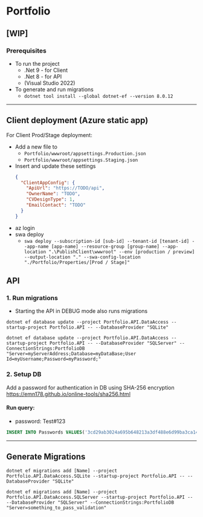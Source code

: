 # Portfolio

## [WIP]

### Prerequisites
- To run the project
  - .Net 9 - for Client
  - .Net 8 - for API
  - (Visual Studio 2022)
- To generate and run migrations
  - `dotnet tool install --global dotnet-ef --version 8.0.12`

---

## Client deployment (Azure static app)
For Client Prod/Stage deployment:  
- Add a new file to
  - `Portfolio/wwwroot/appsettings.Production.json`
  - `Portfolio/wwwroot/appsettings.Staging.json`
- Insert and update these settings
  ```json
  {
    "ClientAppConfig": {
      "ApiUrl": "https://TODO/api",
      "OwnerName": "TODO",
      "CVDesignType": 1,
      "EmailContact": "TODO"
    }
  }
  ```
- az login
- swa deploy
  - `swa deploy --subscription-id [sub-id] --tenant-id [tenant-id] --app-name [app-name] --resource-group [group-name] --app-location ".\PublishClient\wwwroot" --env [production / preview] --output-location "." --swa-config-location "./Portfolio/Properties/[Prod / Stage]"`

## API
### 1. Run migrations
- Starting the API in DEBUG mode also runs migrations
```
dotnet ef database update --project Portfolio.API.DataAccess --startup-project Portfolio.API -- --DatabaseProvider "SQLite"

dotnet ef database update --project Portfolio.API.DataAccess --startup-project Portfolio.API -- --DatabaseProvider "SQLServer" --ConnectionStrings:PortfolioDB "Server=myServerAddress;Database=myDataBase;User Id=myUsername;Password=myPassword;"
```

### 2. Setup DB
Add a password for authentication in DB using SHA-256 encryption  
https://emn178.github.io/online-tools/sha256.html
#### Run query:
- password: Test#123
```SQL
INSERT INTO Passwords VALUES('3cd29ab3024a695b648213a3df488e6d99ba3ca1497b6a8bf4289c7692ca5f52');
```

---

## Generate Migrations
```
dotnet ef migrations add [Name] --project Portfolio.API.DataAccess.SQLite --startup-project Portfolio.API -- --DatabaseProvider "SQLite"

dotnet ef migrations add [Name] --project Portfolio.API.DataAccess.SQLServer --startup-project Portfolio.API -- --DatabaseProvider "SQLServer" --ConnectionStrings:PortfolioDB "Server=something_to_pass_validation"
```
